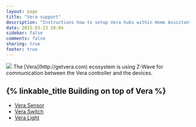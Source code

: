 ```yaml
---
layout: page
title: "Vera support"
description: "Instructions how to setup Vera hubs within Home Assistant."
date: 2015-03-23 20:04
sidebar: false
comments: false
sharing: true
footer: true
---
```


<img src='/images/supported_brands/vera.png' class='brand pull-right' />
The [Vera](http://getvera.com) ecosystem is using Z-Wave for communication between the Vera controller and the devices.

## {% linkable_title Building on top of Vera %}

 - [Vera Sensor](/components/sensor.vera.html)
 - [Vera Switch](/components/switch.vera.html)
 - [Vera Light](/components/light.vera.html)
